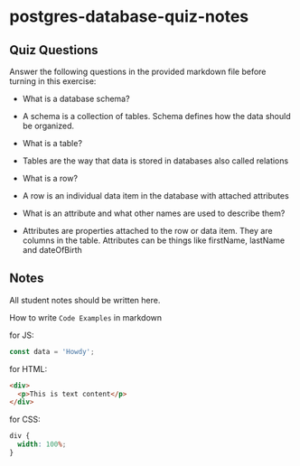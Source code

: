 # postgres-database-quiz-notes

## Quiz Questions

Answer the following questions in the provided markdown file before turning in this exercise:

- What is a database schema?

- A schema is a collection of tables. Schema defines how the data should be organized.

- What is a table?

- Tables are the way that data is stored in databases also called relations

- What is a row?

- A row is an individual data item in the database with attached attributes

- What is an attribute and what other names are used to describe them?

- Attributes are properties attached to the row or data item. They are columns in the table. Attributes can be things like firstName, lastName and dateOfBirth

## Notes

All student notes should be written here.

How to write `Code Examples` in markdown

for JS:

```javascript
const data = 'Howdy';
```

for HTML:

```html
<div>
  <p>This is text content</p>
</div>
```

for CSS:

```css
div {
  width: 100%;
}
```

